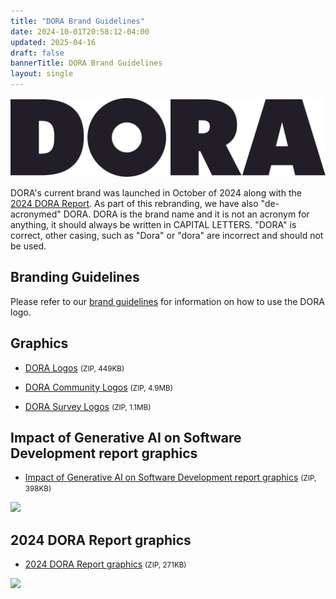 ```yaml
---
title: "DORA Brand Guidelines"
date: 2024-10-01T20:58:12-04:00
updated: 2025-04-16
draft: false
bannerTitle: DORA Brand Guidelines
layout: single
---
```


![DORA](DORA-Horizontal-Logo.svg)

DORA's current brand was launched in October of 2024 along with the [2024 DORA Report](/research/2024/dora-report/). As part of this rebranding, we have also "de-acronymed" DORA. DORA is the brand name and it is not an acronym for anything, it should always be written in CAPITAL LETTERS. "DORA" is correct, other casing, such as "Dora" or "dora" are incorrect and should not be used.

## Branding Guidelines

Please refer to our [brand guidelines](https://storage.googleapis.com/dora-brand-2024/DORA-Brand-Guidelines.pdf) for information on how to use the DORA logo.

## Graphics

* [DORA Logos](https://storage.googleapis.com/dora-brand-2024/DORA-Logo.zip) <small>(ZIP, 449KB)</small>

* [DORA Community Logos](https://storage.googleapis.com/dora-brand-2024/DORA-Community-Logo.zip) <small>(ZIP, 4.9MB)</small>

* [DORA Survey Logos](https://storage.googleapis.com/dora-sponsor-resources/DORA-survey-graphics-2025.zip) <small>(ZIP, 1.1MB)</small>

## Impact of Generative AI on Software Development report graphics

* [Impact of Generative AI on Software Development report graphics](https://storage.googleapis.com/dora-report-gen-ai-2025/impact-of-generative-ai-in-software-development-report-cover-art.zip) <small>(ZIP, 398KB)</small>

<a href="https://storage.googleapis.com/dora-report-gen-ai-2025/impact-of-generative-ai-in-software-development-report-cover-art.zip"><img src="/research/ai/gen-ai-report/dora-impact-of-generative-ai-in-software-development-report.png" style="max-width:24em;"></a>

## 2024 DORA Report graphics

* [2024 DORA Report graphics](https://storage.googleapis.com/dora-report-2024/DORA-report-cover-art.zip) <small>(ZIP, 271KB)</small>

<a href="https://storage.googleapis.com/dora-report-2024/DORA-report-cover-art.zip"><img src="/research/2024/dora-report/2024-dora-accelerate-state-of-devops-report.png" style="max-width:24em;"></a>
